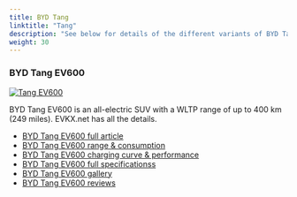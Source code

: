 ```yaml
---
title: BYD Tang
linktitle: "Tang"
description: "See below for details of the different variants of BYD Tang"
weight: 30
---
```

### BYD Tang EV600

<a href="tang_ev600/"><img src="https://media.evkx.net/multimedia/models/byd/tang/tang_ev600/main_1_st.jpg" class="img-fluid" alt="Tang EV600" ></a>

BYD Tang EV600 is an all-electric SUV with a WLTP range of up to 400 km (249 miles). EVKX.net has all the details. 

- [BYD Tang EV600 full article](tang_ev600/)
- [BYD Tang EV600 range & consumption](tang_ev600/rangeandconsumption)
- [BYD Tang EV600 charging curve & performance](tang_ev600/chargingcurve)
- [BYD Tang EV600 full specificationss](tang_ev600/specifications)
- [BYD Tang EV600 gallery](tang_ev600/gallery)
- [BYD Tang EV600 reviews](tang_ev600/reviews)

